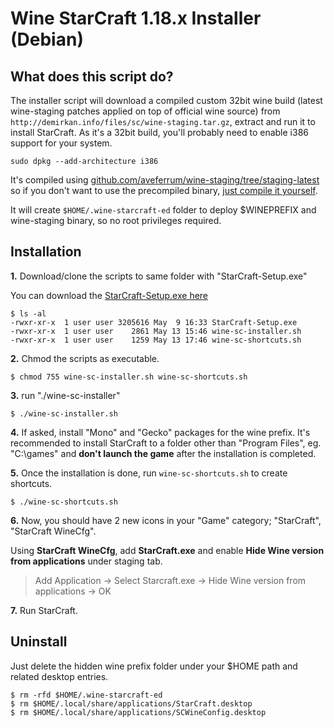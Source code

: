 Wine StarCraft 1.18.x Installer (Debian)
=======================
## What does this script do?

The installer script will download a compiled custom 32bit wine build (latest wine-staging patches applied on top of official wine source) from `http://demirkan.info/files/sc/wine-staging.tar.gz`, extract and run it to install StarCraft. As it's a 32bit build, you'll probably need to enable i386 support for your system. 

`sudo dpkg --add-architecture i386`

 It's compiled using [github.com/aveferrum/wine-staging/tree/staging-latest](https://github.com/aveferrum/wine-staging/tree/staging-latest) so if you don't want to use the precompiled binary, [just compile it yourself](https://wiki.winehq.org/Building_Wine "Building Wine").

It will create `$HOME/.wine-starcraft-ed` folder to deploy $WINEPREFIX and wine-staging binary, so no root privileges required.

## Installation
**1.** Download/clone the scripts to same folder with "StarCraft-Setup.exe" 

You can download the [StarCraft-Setup.exe here](https://battle.net/download/getInstallerForGame?version=LIVE&gameProgram=STARCRAFT "StarCraft-Setup.exe")

```
$ ls -al
-rwxr-xr-x  1 user user 3205616 May  9 16:33 StarCraft-Setup.exe
-rwxr-xr-x  1 user user    2861 May 13 15:46 wine-sc-installer.sh
-rwxr-xr-x  1 user user    1259 May 13 17:46 wine-sc-shortcuts.sh
```
**2.** Chmod the scripts as executable.

`$ chmod 755 wine-sc-installer.sh wine-sc-shortcuts.sh`

**3.** run "./wine-sc-installer"

`$ ./wine-sc-installer.sh`

**4.** If asked, install "Mono" and "Gecko" packages for the wine prefix. It's recommended to install StarCraft to a folder other than "Program Files", eg. "C:\games" and **don't launch the game** after the installation is completed. 

**5.** Once the installation is done, run `wine-sc-shortcuts.sh` to create shortcuts.

`$ ./wine-sc-shortcuts.sh`

**6.**  Now, you should have 2 new icons in your "Game" category; "StarCraft", "StarCraft WineCfg".

Using **StarCraft WineCfg**,  add **StarCraft.exe** and enable **Hide Wine version from applications** under staging tab. 
   
> Add Application -> Select Starcraft.exe -> Hide Wine version from applications -> OK
    
**7.** Run StarCraft.

## Uninstall

Just delete the hidden wine prefix folder under your $HOME path and related desktop entries.

```
$ rm -rfd $HOME/.wine-starcraft-ed 
$ rm $HOME/.local/share/applications/StarCraft.desktop
$ rm $HOME/.local/share/applications/SCWineConfig.desktop
```
